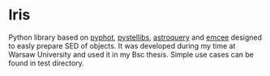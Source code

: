 # Iris
Python library based on [pyphot](https://mfouesneau.github.io/pyphot/), [pystellibs](https://mfouesneau.github.io/pystellibs/),
[astroquery](https://astroquery.readthedocs.io/en/latest/) and [emcee](https://emcee.readthedocs.io/en/stable/) designed to easly prepare SED of objects.
It was developed during my time at Warsaw University and used it in my Bsc thesis. Simple use cases can be found in test directory.